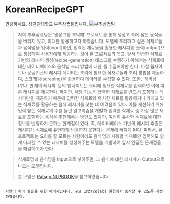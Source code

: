 # KoreanRecipeGPT
안녕하세요, 성균관대학교 부추삼겹팀입니다.
![부추삼겹팀](https://github.com/skku-taehwan/KoreanRecipeGPT/blob/main/teamphoto/team%20introduction.png?raw=true)

> 저희 부추삼겹팀은 ‘냉장고를 부탁해’ 프로젝트를 통해 냉장고 속에 남은 음식들을 버리지 않고, 최대한 활용하고자 하였습니다. 모델에 조리하고 싶은 식재료들과 음식명을 입력(input)하면, 입력된 재료들을 활용한 레시피를 출력(output)으로 생성하여 사용자에게 제공하는 것이 본 프로젝트의 목표. 앞서 언급한 식재료 기반의 레시피 생성(recipe-generation) 태스크를 수행하기 위해서는 식재료에 대한 데이터베이스와 음식별 조리 방법에 대한 를 수집해야만 한다.
 마침 웹사이트나 공공기관의 레시피 데이터는 조리에 필요한 식재료들과 조리 방법을 제공하여, 스크래핑(scraping)을 활용하여 데이터를 수집할 수 있다. 또한, ‘해먹남녀’나 ‘만개의 레시피’ 등의 웹사이트는 요리에 필요한 식재료를 입력하면 이에 따른 레시피를 제공한다. 하지만, 해당 기능은 입력한 식재료를 반드시 포함하는 레시피만을 제공하기 때문에 입력한 식재료와 유사한 재료를 활용하거나 가지고 있는 식재료를 활용하는 음식 레시피를 찾는 데 어려움이 있다. 이를 개선하기 위해 입력 받는 식재료의 수를 늘린 알고리즘을 개발해 입력한 식재료 중 가장 많은 재료를 포함하는 음식을 추천해주는 방안도 있지만, 여전히 유사한 식재료에 대한 정보를 반영하지 못하는 한계점이 있다. 즉, 데이터베이스 기반의 레시피 추출은 레시피가 식재료에 유연하게 반응하지 못한다는 문제에 빠지게 된다. 따라서, 본 프로젝트는 요리를 잘 모르는 사람이라도 음식명과 사용할 식재료만 입력해도 쉽게 따라할 수 있는 레시피를 생성해주는 모델을 개발하여 앞서 언급된 문제점들을 해결하고자 한다.



> 식재료명과 음식명을 Input으로 넣어주면, 그 음식에 대한 레시피가 Output으로 나오는 모델입니다.
> 
> 본 모델은 [Ratsgo NLPBOOK](https://ratsgo.github.io/nlpbook/docs/generation/inference1/)을 참고하였습니다.





```ratsnlp를 활용하여 

자연어 처리 실습을 위한 패키지입니다. 구글 코랩(colab) 환경에서 동작할 수 있도록 작성하였습니다.
